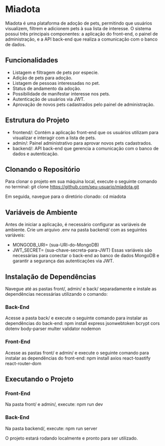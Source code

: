 # Miadota

Miadota é uma plataforma de adoção de pets, permitindo que usuários visualizem, filtrem e adicionem pets à sua lista de interesse. O sistema possui três principais componentes: a aplicação do front-end, o painel de administração, e a API back-end que realiza a comunicação com o banco de dados.

## Funcionalidades
- Listagem e filtragem de pets por especie.
- Adição de pets para adoção.
- Listagem de pessoas interessadas no pet.
- Status de andamento da adoção.
- Possibilidade de manifestar interesse nos pets.
- Autenticação de usuários via JWT.
- Aprovação de novos pets cadastrados pelo painel de administração.

## Estrutura do Projeto
- frontend/: Contém a aplicação front-end que os usuários utilizam para visualizar e interagir com a lista de pets.
- admin/: Painel administrativo para aprovar novos pets cadastrados.
- backend/: API back-end que gerencia a comunicação com o banco de dados e autenticação.

## Clonando o Repositório
Para clonar o projeto em sua máquina local, execute o seguinte comando no terminal:
git clone https://github.com/seu-usuario/miadota.git

Em seguida, navegue para o diretório clonado:
cd miadota

## Variáveis de Ambiente
Antes de iniciar a aplicação, é necessário configurar as variáveis de ambiente. Crie um arquivo .env na pasta backend/ com as seguintes variáveis:

- MONGODB_URI= (sua-URI-do-MongoDB)
- JWT_SECRET= (sua-chave-secreta-para-JWT)
Essas variáveis são necessárias para conectar o back-end ao banco de dados MongoDB e garantir a segurança das autenticações via JWT.

## Instalação de Dependências
Navegue até as pastas front/, admin/ e back/ separadamente e instale as dependências necessárias utilizando o comando:

### Back-End
Acesse a pasta back/ e execute o seguinte comando para instalar as dependências do back-end:
npm install express jsonwebtoken bcrypt cors dotenv body-parser multer validator nodemon

### Front-End
Acesse as pastas front/ e admin/ e execute o seguinte comando para instalar as dependências do front-end:
npm install axios react-toastify react-router-dom

## Executando o Projeto

### Front-End
Na pasta front/ e admin/, execute:
npm run dev

### Back-End
Na pasta backend/, execute:
npm run server

O projeto estará rodando localmente e pronto para ser utilizado.






